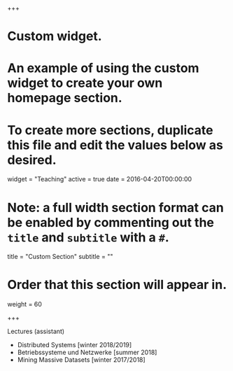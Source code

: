 +++
# Custom widget.
# An example of using the custom widget to create your own homepage section.
# To create more sections, duplicate this file and edit the values below as desired.
widget = "Teaching"
active = true
date = 2016-04-20T00:00:00

# Note: a full width section format can be enabled by commenting out the `title` and `subtitle` with a `#`.
title = "Custom Section"
subtitle = ""

# Order that this section will appear in.
weight = 60

+++

Lectures (assistant)

* Distributed Systems [winter 2018/2019]
* Betriebssysteme und Netzwerke [summer 2018]
* Mining Massive Datasets [winter 2017/2018]

